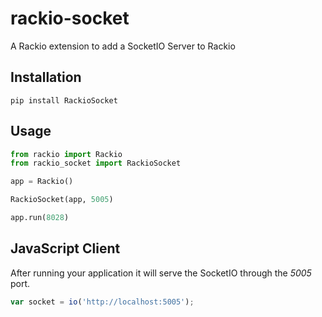 # rackio-socket
A Rackio extension to add a SocketIO Server to Rackio

## Installation

```
pip install RackioSocket
```

## Usage

```python
from rackio import Rackio
from rackio_socket import RackioSocket

app = Rackio()

RackioSocket(app, 5005)

app.run(8028)
```

## JavaScript Client

After running your application it will serve the SocketIO through the *5005* port.

```javascript
var socket = io('http://localhost:5005');
```
